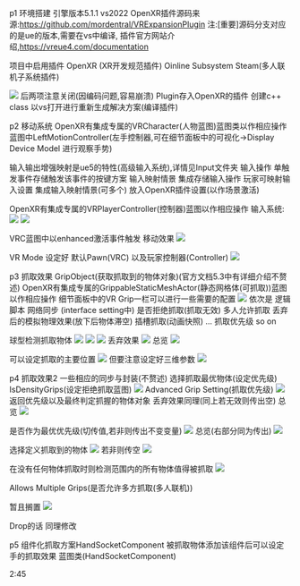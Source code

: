 p1 环境搭建
引擎版本5.1.1 vs2022
OpenXR插件源码来源:https://github.com/mordentral/VRExpansionPlugin
注:[重要]源码分支对应的是ue的版本,需要在vs中编译,
插件官方网站介绍,https://vreue4.com/documentation

项目中启用插件
OpenXR (XR开发规范插件)
Oinline Subsystem Steam(多人联机子系统插件)

![](../../assets/2023-05-18-10-35-49.png)
后两项注意关闭(因编码问题,容易崩溃)
Plugin存入OpenXR的插件
创建c++ class 以vs打开进行重新生成解决方案(编译插件)

p2 移动系统
OpenXR有集成专属的VRCharacter(人物蓝图)蓝图类以作相应操作
蓝图中LeftMotionController(左手控制器,可在细节面板中的可视化->Display Device Model 进行观察手势)

输入输出增强映射是ue5的特性(高级输入系统),详情见Input文件夹
输入操作 单触发事件存储触发该事件的按键方案
输入映射情景 集成存储输入操作
玩家可映射输入设置 集成输入映射情景(可多个) 放入OpenXR插件设置(以作场景激活)

OpenXR有集成专属的VRPlayerController(控制器)蓝图以作相应操作
输入系统:
![](../../assets/2023-05-18-10-47-35.png)
![](../../assets/2023-05-18-10-48-04.png)

VRC蓝图中以enhanced激活事件触发
移动效果
![](../../assets/2023-05-18-10-49-38.png)

VR Mode 设定好 默认Pawn(VRC) 以及玩家控制器(Controller)
![](../../assets/2023-05-18-10-50-59.png)

p3 抓取效果
GripObject(获取抓取到的物体对象)(官方文档5.3中有详细介绍不赘述)
OpenXR有集成专属的GrippableStaticMeshActor(静态网格体(可抓取))蓝图以作相应操作
细节面板中的VR Grip一栏可以进行一些需要的配置
![](../../assets/2023-05-18-10-59-20.png)
依次是
逻辑脚本
网络同步
(interface setting中)
是否拒绝抓取(抓取无效)
多人允许抓取
丢弃后的模拟物理效果(放下后物体滞空)
插槽抓取(动画快照)
...
抓取优先级
so on

球型检测抓取物体
![](../../assets/2023-05-18-11-02-35.png)
![](../../assets/2023-05-18-11-03-33.png)
![](../../assets/2023-05-18-11-04-15.png)
丢弃效果
![](../../assets/2023-05-18-11-07-30.png)
总览
![](../../assets/2023-05-18-11-07-54.png)

可以设定抓取的主要位置
![](../../assets/2023-05-18-11-10-40.png)
但要注意设定好三维参数
![](../../assets/2023-05-18-11-11-43.png)

p4 抓取效果2
一些相应的同步与封装(不赘述)
选择抓取最优物体(设定优先级)
IsDensityGrips(设定拒绝抓取蓝图)
![](../../assets/2023-05-18-11-17-50.png)
Advanced Grip Setting(抓取优先级)
![](../../assets/2023-05-18-11-19-34.png)
返回优先级以及最终判定抓握的物体对象
丢弃效果同理(同上若无效则传出空)
总览
![](../../assets/2023-05-18-11-22-44.png)

是否作为最优优先级(切传值,若非则传出不变变量)
![](../../assets/2023-05-18-11-24-56.png)
总览(右部分同为传出)
![](../../assets/2023-05-18-11-25-52.png)

选择定义抓取到的物体
![](../../assets/2023-05-18-11-27-06.png)
若非则传空
![](../../assets/2023-05-18-11-28-41.png)

在没有任何物体抓取时则检测范围内的所有物体值得被抓取
![](../../assets/2023-05-18-11-42-38.png)

Allows Multiple Grips(是否允许多方抓取(多人联机))

暂且搁置
![](../../assets/2023-05-18-11-45-06.png)

Drop的话 同理修改

p5 组件化抓取方案HandSocketComponent
被抓取物体添加该组件后可以设定手的抓取效果
蓝图类(HandSocketComponent)

2:45